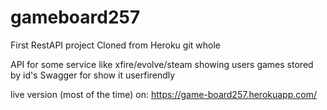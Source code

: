 # gameboard257
First RestAPI project
Cloned from Heroku git whole

API for some service like xfire/evolve/steam showing users games stored by id's
Swagger for show it userfirendly

live version (most of the time) on: https://game-board257.herokuapp.com/ 
